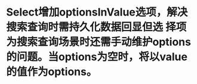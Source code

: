 # Select增加optionsInValue选项，解决搜索查询时需持久化数据回显但选 择项为搜索查询场景时还需手动维护options的问题。当options为空时，将以value的值作为options。
